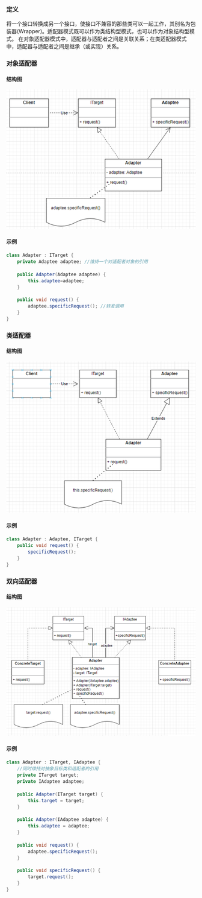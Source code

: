 ### 定义
将一个接口转换成另一个接口，使接口不兼容的那些类可以一起工作，其别名为包装器(Wrapper)。适配器模式既可以作为类结构型模式，也可以作为对象结构型模式。
在对象适配器模式中，适配器与适配者之间是关联关系；在类适配器模式中，适配器与适配者之间是继承（或实现）关系。

### 对象适配器

#### 结构图
![](https://github.com/Jinzhg/DesignPattern/blob/main/Resource/对象适配器模式结构图.png)

#### 示例
```C#
class Adapter : ITarget {
	private Adaptee adaptee; //维持一个对适配者对象的引用
	
	public Adapter(Adaptee adaptee) {
		this.adaptee=adaptee;
	}
	
	public void request() {
		adaptee.specificRequest(); //转发调用
	}
}
```

### 类适配器

#### 结构图
![](https://github.com/Jinzhg/DesignPattern/blob/main/Resource/类适配器模式结构图.png)

#### 示例
```C#
class Adapter : Adaptee, ITarget {
	public void request() {
		specificRequest();
	}
}
```

### 双向适配器

#### 结构图
![](https://github.com/Jinzhg/DesignPattern/blob/main/Resource/双向适配器模式结构图.png)

#### 示例
```C#
class Adapter : ITarget, IAdaptee {
    //同时维持对抽象目标类和适配者的引用
	private ITarget target;
	private IAdaptee adaptee;
	
	public Adapter(ITarget target) {
		this.target = target;
	}
	
	public Adapter(IAdaptee adaptee) {
		this.adaptee = adaptee;
	}
	
	public void request() {
		adaptee.specificRequest();
	}
	
	public void specificRequest() {
		target.request();
	}
}
```